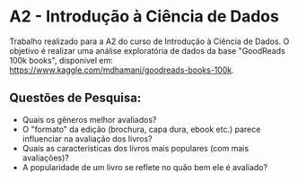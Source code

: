 # A2 - Introdução à Ciência de Dados

Trabalho realizado para a A2 do curso de Introdução à Ciência de Dados.
O objetivo é realizar uma análise exploratória de dados da base "GoodReads 100k books", disponível em: <https://www.kaggle.com/mdhamani/goodreads-books-100k>.

## Questões de Pesquisa: 
* Quais os gêneros melhor avaliados? 
* O "formato" da edição (brochura, capa dura, ebook etc.) parece influenciar na avaliação dos livros? 
* Quais as características dos livros mais populares (com mais avaliações)? 
* A popularidade de um livro se reflete no quão bem ele é avaliado?
